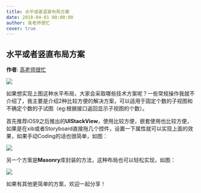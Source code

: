 ```yaml
---
title: 水平或者竖直布局方案
date: 2018-04-01 00:00:00
author: 高老师很忙
cover: true
---
```


水平或者竖直布局方案
--------

**作者**: [高老师很忙](https://weibo.com/517082456)

![](https://github.com/iOS-Tips/iOS-tech-set/blob/master/images/2018/04/10-1.jpg?raw=true)

如果想实现上图这种水平布局，大家会采取哪些技术方案呢？一些常规操作我就不介绍了，我主要是介绍2种比较方便的解决方案，可以适用于固定个数的子视图和不确定个数的子试图（eg:根据接口返回显示子视图的个数）。

首先推荐iOS9之后推出的**UIStackView**，使用比较方便，嵌套使用也比较方便，如果是在xib或者Storyboard直接拖几个控件，设置一下属性就可以实现上面的效果，如果手动Coding的话也很简单，如图：

![](https://github.com/iOS-Tips/iOS-tech-set/blob/master/images/2018/04/10-2.jpg?raw=true)

另一个方案是**Masonry**库封装的方法，这种布局也可以轻松实现，如图：

![](https://github.com/iOS-Tips/iOS-tech-set/blob/master/images/2018/04/10-3.jpg?raw=true)

如果有其他更简单的方案，欢迎一起分享！